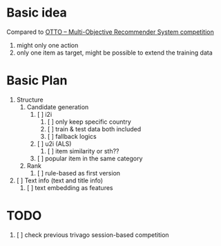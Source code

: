 


# Basic idea
Compared to [OTTO – Multi-Objective Recommender System competition](https://www.kaggle.com/competitions/otto-recommender-system/data)

1. might only one action
2. only one item as target, might be possible to extend the training data


# Basic Plan

1. Structure 
    1. Candidate generation
        1. [ ] i2i
            1. [ ] only keep specific country
            2. [ ] train & test data both included 
            3. [ ] fallback logics
        2. [ ] u2i (ALS)
            1. [ ] item similarity or sth??
        3. [ ] popular item in the same category
    2. Rank
        1. [ ] rule-based as first version
2. [ ] Text info (text and title info)
    1. [ ] text embedding as features
    
# TODO 

1. [ ] check previous trivago session-based competition

